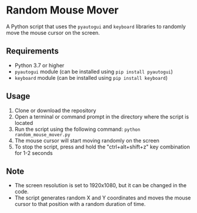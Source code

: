 # Random Mouse Mover
A Python script that uses the `pyautogui` and `keyboard` libraries to randomly move the mouse cursor on the screen.

## Requirements
-   Python 3.7 or higher
-   `pyautogui` module (can be installed using `pip install pyautogui`)
-   `keyboard` module (can be installed using `pip install keyboard`)

## Usage
1.  Clone or download the repository
2.  Open a terminal or command prompt in the directory where the script is located
3.  Run the script using the following command: `python random_mouse_mover.py`
4.  The mouse cursor will start moving randomly on the screen
5.  To stop the script, press and hold the "ctrl+alt+shift+z" key combination for 1-2 seconds

## Note
-   The screen resolution is set to 1920x1080, but it can be changed in the code.
-   The script generates random X and Y coordinates and moves the mouse cursor to that position with a random duration of time.